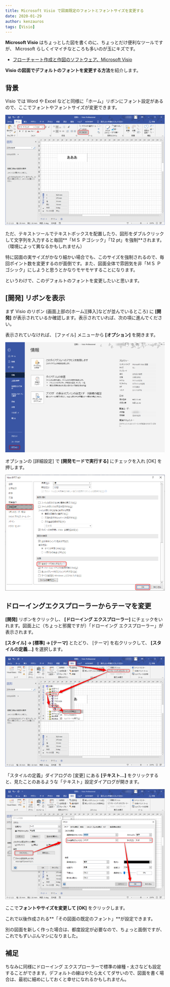 ```yaml
---
title: Microsoft Visio で図面既定のフォントとフォントサイズを変更する
date: 2020-01-29
author: kenzauros
tags: [Visio]
---
```


**Microsoft Visio** はちょっとした図を書くのに、ちょっとだけ便利なツールですが、 Microsoft らしくイマイチなところも多いのが玉にキズです。

- [フローチャート作成と作図のソフトウェア、Microsoft Visio](https://products.office.com/ja-jp/visio/flowchart-software)

**Visio の図面でデフォルトのフォントを変更する方法**を紹介します。

## 背景

Visio では Word や Excel などと同様に「ホーム」リボンにフォント設定があるので、ここでフォントやフォントサイズが変更できます。

![Microsoft Visio でデフォルトのフォントを変更する](images/how-to-change-default-font-in-microsoft-visio-1.png)

ただ、テキストツールでテキストボックスを配置したり、図形をダブルクリックして文字列を入力すると毎回**「ＭＳ Ｐゴシック」「12 pt」を強制**されます。（環境によって異なるかもしれません）

特に図面の実サイズがかなり細かい場合でも、このサイズを強制されるので、毎回ポイント数を変更するのが面倒です。また、図面全体で雰囲気を非「ＭＳ Ｐゴシック」にしようと思うとかなりモヤモヤすることになります。

というわけで、このデフォルトのフォントを変更したいと思います。

## [開発] リボンを表示

まず Visio のリボン (画面上部の[ホーム][挿入]などが並んでいるところ) に **[開発]** が表示されているか確認します。表示されていれば、次の項に進んでください。

表示されていなければ、 [ファイル] メニューから **[オプション]** を開きます。

![Microsoft Visio でデフォルトのフォントを変更する](images/how-to-change-default-font-in-microsoft-visio-2.png)

オプションの [詳細設定] で **[開発モードで実行する]** にチェックを入れ [OK] を押します。

![Microsoft Visio でデフォルトのフォントを変更する](images/how-to-change-default-font-in-microsoft-visio-3.png)

## ドローイングエクスプローラーからテーマを変更

**[開発]** リボンをクリックし、 **[ドローイング エクスプローラー]** にチェックをいれます。図面上に（ちょっと邪魔ですが）「ドローイング エクスプローラー」が表示されます。

**[スタイル] → [標準] → [テーマ]** とたどり、 [テーマ] を右クリックして、 **[スタイルの定義...]** を選択します。

![Microsoft Visio でデフォルトのフォントを変更する](images/how-to-change-default-font-in-microsoft-visio-4.png)

「スタイルの定義」ダイアログの [変更] にある **[テキスト...]** をクリックすると、見たことのあるような「テキスト」設定ダイアログが開きます。

![Microsoft Visio でデフォルトのフォントを変更する](images/how-to-change-default-font-in-microsoft-visio-5.png)

ここで**フォントやサイズを変更して [OK]** をクリックします。

これで以後作成される**「その図面の既定のフォント」**が設定できます。

別の図面を新しく作った場合は、都度設定が必要なので、ちょっと面倒ですが、これでもずいぶんマシになりました。

## 補足

ちなみに同様にドローイング エクスプローラーで標準の線種・太さなども設定することができます。デフォルトの線はやたら太くてダサいので、図面を書く場合は、最初に細めにしておくと幸せになれるかもしれません。
